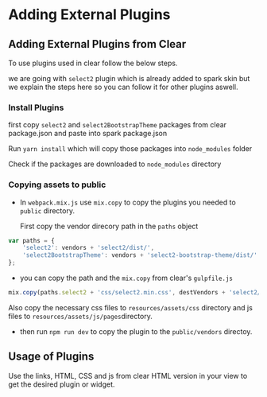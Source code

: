 # Adding External Plugins

## Adding External Plugins from Clear

To use plugins used in clear follow the below steps.

we are going with `select2` plugin which is already added to spark skin but we explain the steps here so you can follow it for other plugins aswell.

### Install Plugins

first copy `select2` and `select2BootstrapTheme` packages from clear package.json and paste into spark package.json

Run `yarn install` which will copy those packages into `node_modules` folder

Check if the packages are downloaded to `node_modules` directory

### Copying assets to public

* In `webpack.mix.js` use `mix.copy` to copy the plugins you needed to `public` directory.

  First copy the vendor direcory path in the `paths` object

```javascript
var paths = {
    'select2': vendors + 'select2/dist/',
    'select2BootstrapTheme': vendors + 'select2-bootstrap-theme/dist/'
};
```

* you can copy the path and the `mix.copy` from clear's `gulpfile.js`

```javascript
mix.copy(paths.select2 + 'css/select2.min.css', destVendors + 'select2/css');
```

Also copy the necessary css files to `resources/assets/css` directory and js files to `resources/assets/js/pages`directory.

* then run `npm run dev` to copy the plugin to the `public/vendors` directoy.

## Usage of Plugins

Use the links, HTML, CSS and js from clear HTML version in your view to get the desired plugin or widget.

